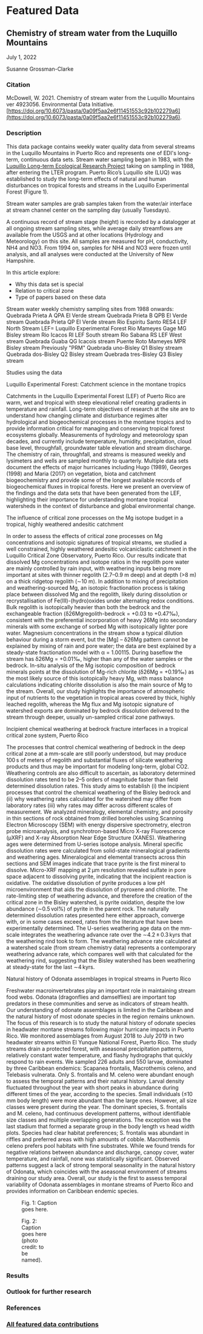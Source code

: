 # Featured Data

## Chemistry of stream water from the Luquillo Mountains

July 1, 2022

Susanne Grossman-Clarke

### Citation

McDowell, W. 2021. Chemistry of stream water from the Luquillo Mountains ver 4923056. Environmental Data Initiative. [https://doi.org/10.6073/pasta/0a09f5aa2e6f11451553c92b102279a6](https://doi.org/10.6073/pasta/0a09f5aa2e6f11451553c92b102279a6).

### Description

This data package contains weekly water quality data from several streams in the Luquillo Mountains in Puerto Rico and represents one of EDI's long-term, continuous data sets. Stream water sampling began in 1983, with the [Luquillo Long-term Ecological Research Project](https://luquillo.lter.network/) taking on sampling in 1988, after entering the LTER program. Puerto Rico’s Luquillo site (LUQ) was established to study the long-term effects of natural and human disturbances on tropical forests and streams in the Luquillo Experimental Forest (Figure 1).

Stream water samples are grab samples taken from the water/air interface at stream channel center on the sampling day (usually Tuesdays). 

A continuous record of stream stage (height) is recorded by a datalogger at all ongoing stream sampling sites, while average daily streamflows are available from the USGS and at other locations (Hydrology and Meteorology) on this site. 
All samples are measured for pH, conductivity, NH4 and NO3. From 1994 on, samples for NH4 and NO3 were frozen until analysis, and all analyses were conducted at the University of New Hampshire.

In this article explore:

- Why this data set is special
- Relation to critical zone
- Type of papers based on these data

Stream water weekly chemistry sampling sites from 1988 onwards:
Quebrada Prieta A QPA El Verde stream
Quebrada Prieta B QPB El Verde stream
Quebrada Prieta QP El Verde stream
Rio Espiritu Santo RES4 LEF North Stream LEF= Luquillo Experimental Forest 
Rio Mameyes Gage  MG Bisley stream
Rio Icacos RI LEF South stream
Rio Sabana RS LEF West stream
Quebrada Guaba QG Icacois stream
Puente Roto Mameyes MPR 
Bisley stream Previously "PRM" 
Quebrada uno-Bisley Q1 Bisley stream
Quebrada dos-Bisley Q2  Bisley stream
Quebrada tres-Bisley Q3 Bisley stream

Studies using the data 


Luquillo Experimental Forest: Catchment science in the montane tropics

Catchments in the Luquillo Experimental Forest (LEF) of Puerto Rico are warm, wet and tropical with steep elevational relief creating gradients in temperature and rainfall. Long-term objectives of research at the site are to understand how changing climate and disturbance regimes alter hydrological and biogeochemical processes in the montane tropics and to provide information critical for managing and conserving tropical forest ecosystems globally. Measurements of hydrology and meteorology span decades, and currently include temperature, humidity, precipitation, cloud base level, throughfall, groundwater table elevation and stream discharge. The chemistry of rain, throughfall, and streams is measured weekly and lysimeters and wells are sampled monthly to quarterly. Multiple data sets document the effects of major hurricanes including Hugo (1989), Georges (1998) and Maria (2017) on vegetation, biota and catchment biogeochemistry and provide some of the longest available records of biogeochemical fluxes in tropical forests. Here we present an overview of the findings and the data sets that have been generated from the LEF, highlighting their importance for understanding montane tropical watersheds in the context of disturbance and global environmental change.


The influence of critical zone processes on the Mg isotope budget in a tropical, highly weathered andesitic catchment

In order to assess the effects of critical zone processes on Mg concentrations and isotopic signatures of tropical streams, we studied a well constrained, highly weathered andesitic volcaniclastic catchment in the Luquillo Critical Zone Observatory, Puerto Rico. Our results indicate that dissolved Mg concentrations and isotope ratios in the regolith pore water are mainly controlled by rain input, with weathering inputs being more important at sites with thinner regolith (2.7–0.9 m deep) and at depth (>8 m) on a thick ridgetop regolith (∼10 m). In addition to mixing of precipitation and weathering-sourced Mg, an isotopic fractionation process is taking place between dissolved Mg and the regolith, likely during dissolution or recrystallisation of Fe(III)-(hydro)oxides under alternating redox conditions. Bulk regolith is isotopically heavier than both the bedrock and the exchangeable fraction (δ26Mgregolith-bedrock = +0.03 to +0.47‰), consistent with the preferential incorporation of heavy 26Mg into secondary minerals with some exchange of sorbed Mg with isotopically lighter pore water. Magnesium concentrations in the stream show a typical dilution behaviour during a storm event, but the [Mg] – δ26Mg pattern cannot be explained by mixing of rain and pore water; the data are best explained by a steady-state fractionation model with α = 1.00115. During baseflow the stream has δ26Mg = +0.01‰, higher than any of the water samples or the bedrock. In-situ analysis of the Mg isotopic composition of bedrock minerals points at the dissolution of Mg-rich chlorite (δ26Mg = +0.19‰) as the most likely source of this isotopically heavy Mg, with mass balance calculations indicating chlorite dissolution is also the main source of Mg to the stream. Overall, our study highlights the importance of atmospheric input of nutrients to the vegetation in tropical areas covered by thick, highly leached regolith, whereas the Mg flux and Mg isotopic signature of watershed exports are dominated by bedrock dissolution delivered to the stream through deeper, usually un-sampled critical zone pathways.


Incipient chemical weathering at bedrock fracture interfaces in a tropical critical zone system, Puerto Rico


The processes that control chemical weathering of bedrock in the deep critical zone at a mm-scale are still poorly understood, but may produce 100 s of meters of regolith and substantial fluxes of silicate weathering products and thus may be important for modeling long-term, global CO2. Weathering controls are also difficult to ascertain, as laboratory determined dissolution rates tend to be 2–5 orders of magnitude faster than field determined dissolution rates. This study aims to establish (i) the incipient processes that control the chemical weathering of the Bisley bedrock and (ii) why weathering rates calculated for the watershed may differ from laboratory rates (iii) why rates may differ across different scales of measurement. We analyzed mineralogy, elemental chemistry, and porosity in thin sections of rock obtained from drilled boreholes using Scanning Electron Microscopy (SEM) with energy dispersive spectrometry, electron probe microanalysis, and synchrotron-based Micro X-ray Fluorescence (µXRF) and X-ray Absorption Near Edge Structure (XANES). Weathering ages were determined from U-series isotope analysis. Mineral specific dissolution rates were calculated from solid-state mineralogical gradients and weathering ages. Mineralogical and elemental transects across thin sections and SEM images indicate that trace pyrite is the first mineral to dissolve. Micro-XRF mapping at 2 µm resolution revealed sulfate in pore space adjacent to dissolving pyrite, indicating that the incipient reaction is oxidative. The oxidative dissolution of pyrite produces a low pH microenvironment that aids the dissolution of pyroxene and chlorite. The rate-limiting step of weathering advance, and therefore the creation of the critical zone in the Bisley watershed, is pyrite oxidation, despite the low abundance (∼0.5 vol%) of pyrite in the parent rock. The naturally determined dissolution rates presented here either approach, converge with, or in some cases exceed, rates from the literature that have been experimentally determined. The U-series weathering age data on the mm-scale integrates the weathering advance rate over the ∼4.2 ± 0.3 kyrs that the weathering rind took to form. The weathering advance rate calculated at a watershed scale (from stream chemistry data) represents a contemporary weathering advance rate, which compares well with that calculated for the weathering rind, suggesting that the Bisley watershed has been weathering at steady-state for the last ∼4 kyrs.


Natural history of Odonata assemblages in tropical streams in Puerto Rico


Freshwater macroinvertebrates play an important role in maintaining stream food webs. Odonata (dragonflies and damselflies) are important top predators in these communities and serve as indicators of stream health. Our understanding of odonate assemblages is limited in the Caribbean and the natural history of most odonate species in the region remains unknown. The focus of this research is to study the natural history of odonate species in headwater montane streams following major hurricane impacts in Puerto Rico. We monitored assemblages from August 2018 to July 2019 in two headwater streams within El Yunque National Forest, Puerto Rico. The study streams drain a protected forest, with aseasonal precipitation patterns, relatively constant water temperature, and flashy hydrographs that quickly respond to rain events. We sampled 226 adults and 550 larvae, dominated by three Caribbean endemics: Scapanea frontalis, Macrothemis celeno, and Telebasis vulnerata. Only S. frontalis and M. celeno were abundant enough to assess the temporal patterns and their natural history. Larval density fluctuated throughout the year with short peaks in abundance during different times of the year, according to the species. Small individuals (≤10 mm body length) were more abundant than the large ones. However, all size classes were present during the year. The dominant species, S. frontalis and M. celeno, had continuous development patterns, without identifiable size classes and multiple overlapping generations. The exception was the last stadium that formed a separate group in the body length vs head width plots. Species had clear habitat preferences; S. frontalis was abundant in riffles and preferred areas with high amounts of cobble. Macrothemis celeno prefers pool habitats with fine substrates. While we found trends for negative relations between abundance and discharge, canopy cover, water temperature, and rainfall, none was statistically significant. Observed patterns suggest a lack of strong temporal seasonality in the natural history of Odonata, which coincides with the aseasonal environment of streams draining our study area. Overall, our study is the first to assess temporal variability of Odonata assemblages in montane streams of Puerto Rico and provides information on Caribbean endemic species.

<div class="figure_featured" style="width: 40%;">
    <figure>
       <img src="" alt=""/>
       <figcaption class="figure-caption">Fig. 1: Caption goes here.</figcaption>
    </figure>
</div>

<div class="figure_featured" style="width: 30%;">
    <figure>
       <img id="" src="/static/images/featured_data/daphnia-magna-asexual.jpg" alt=""/>
       <figcaption class="figure-caption">Fig. 2: Caption goes here (photo credit: to be named).</figcaption>
    </figure>
</div>

### Results

### Outlook for further research

### References

### [All featured data contributions](/templates/featured/featured-grid)
